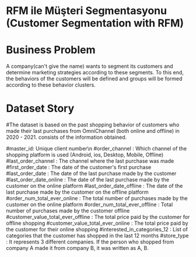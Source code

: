 # RFM ile Müşteri Segmentasyonu (Customer Segmentation with RFM)
# Business Problem

A company(can't give the name) wants to segment its customers and determine marketing strategies according to these segments.
To this end, the behaviors of the customers will be defined and groups will be formed according to these behavior clusters.

# Dataset Story
 #The dataset is based on the past shopping behavior of customers who made their last purchases from OmniChannel (both online and offline) in 2020 - 2021.
 consists of the information obtained.

 #master_id: Unique client number\n
 #order_channel : Which channel of the shopping platform is used (Android, ios, Desktop, Mobile, Offline)
 #last_order_channel : The channel where the last purchase was made
 #first_order_date : The date of the customer's first purchase
 #last_order_date : The date of the last purchase made by the customer
 #last_order_date_online : The date of the last purchase made by the customer on the online platform
 #last_order_date_offline : The date of the last purchase made by the customer on the offline platform
 #order_num_total_ever_online : The total number of purchases made by the customer on the online platform
 #order_num_total_ever_offline : Total number of purchases made by the customer offline
 #customer_value_total_ever_offline : The total price paid by the customer for offline shopping
 #customer_value_total_ever_online : The total price paid by the customer for their online shopping
 #interested_in_categories_12 : List of categories that the customer has shopped in the last 12 months
 #store_type : It represents 3 different companies. If the person who shopped from company A made it from company B, it was written as A, B.
